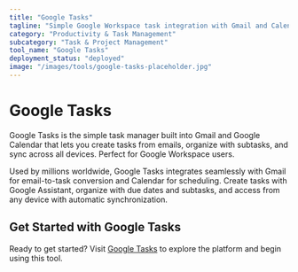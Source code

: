 ```yaml
---
title: "Google Tasks"
tagline: "Simple Google Workspace task integration with Gmail and Calendar"
category: "Productivity & Task Management"
subcategory: "Task & Project Management"
tool_name: "Google Tasks"
deployment_status: "deployed"
image: "/images/tools/google-tasks-placeholder.jpg"
---
```


# Google Tasks

Google Tasks is the simple task manager built into Gmail and Google Calendar that lets you create tasks from emails, organize with subtasks, and sync across all devices. Perfect for Google Workspace users.

Used by millions worldwide, Google Tasks integrates seamlessly with Gmail for email-to-task conversion and Calendar for scheduling. Create tasks with Google Assistant, organize with due dates and subtasks, and access from any device with automatic synchronization.

## Get Started with Google Tasks

Ready to get started? Visit [Google Tasks](https://tasks.google.com) to explore the platform and begin using this tool.